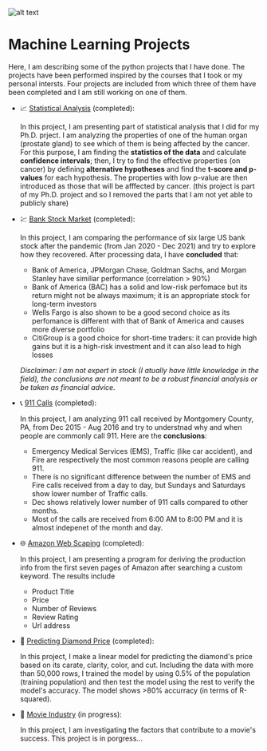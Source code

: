 ![alt text](PythonLogo.png)

# Machine Learning Projects
Here, I am describing some of the python projects that I have done. The projects have been performed inspired by the courses that I took or my personal intersts. 
Four projects are included from which three of them have been completed and I am still working on one of them. 

  * :chart_with_upwards_trend: [Statistical Analysis](https://github.com/HamedHeli/PythonProjects/blob/182e3699aef0d3d26b58c7990478ec9fb6c857d7/Statistical%20Analysis/Statistical%20Analysis.ipynb) (completed): 
      
      In this project, I am presenting part of statistical analysis that I did for my Ph.D. prject. I am analyzing the properties of one of the human organ (prostate gland) to see which of them is being affected by the cancer. For this purpose, I am finding the **statistics of the data** and calculate **confidence intervals**; then, I try to find the effective properties (on cancer) by defining **alternative hypotheses** and find the **t-score and p-values** for each hypothesis. The properties with low p-value are then introduced as those that will be afffected by cancer. (this project is part of my Ph.D. project and so I removed the parts that I am not yet able to publicly share)   
      

  * :chart: [Bank Stock Market](https://github.com/HamedHeli/PythonProjects/blob/016d47925324a5e1714614c3592f54bab88cb5ab/Bank%20Stock%20Market/Bank%20Stock%20After%20Covid%20.ipynb) (completed): 
      
      In this project, I am comparing the performance of six large US bank stock after the pandemic (from Jan 2020 - Dec 2021) and try to explore how they recovered. After processing data, I have **concluded** that:
 
    * Bank of America, JPMorgan Chase, Goldman Sachs, and Morgan Stanley have similiar performance (correlation > 90%) 
    * Bank of America (BAC) has a solid and low-risk perfomace but its return might not be always maximum; it is an appropriate stock for long-term investors
    * Wells Fargo is also shown to be a good second choice as its perfomance is different with that of Bank of America and causes more diverse portfolio
    * CitiGroup is a good choice for short-time traders: it can provide high gains but it is a high-risk investment and it can also lead to high losses

    *Disclaimer: I am not expert in stock (I atually have little knowledge in the field), the conclusions are not meant to be a robust financial analysis or be taken as financial advice.*
    
    
 * :telephone_receiver: [911 Calls](https://github.com/HamedHeli/PythonProjects/blob/016d47925324a5e1714614c3592f54bab88cb5ab/911%20Calls%20(Capstone%20Project)/911%20Calls%20(Capstone%20Project).ipynb) (completed): 
      
      In this project, I am analyzing 911 call received by Montgomery County, PA, from Dec 2015 - Aug 2016 and try to understnad why and when people are commonly call 911. Here are the **conclusions**:

    * Emergency Medical Services (EMS), Traffic (like car accident), and Fire are respectively the most common reasons people are calling 911. 
    * There is no significant difference between the number of EMS and Fire calls received from a day to day, but Sundays and Saturdays show lower number of Traffic calls.
    * Dec shows relatively lower number of 911 calls compared to other months. 
    * Most of the calls are received from 6:00 AM to 8:00 PM and it is almost indepenet of the month and day.

* :globe_with_meridians: [Amazon Web Scaping](https://github.com/HamedHeli/PythonProjects/blob/37792adc18700fac596ed54ea407afd143dd8ef5/Website%20Scraping/Amazon/Amazon%20Scraping.ipynb) (completed): 
    
    In this project, I am presenting a program for deriving the production info from the first seven pages of Amazon after searching a custom keyword. The results include 
    
    * Product Title
    * Price
    * Number of Reviews
    * Review Rating
    * Url address

* :large_blue_diamond: [Predicting Diamond Price](https://github.com/HamedHeli/PythonProjects/blob/46277ecc58503aac627bd7b8324f323173c4108d/Diamond/Diamond.ipynb) (completed): 
      
   In this project, I make a linear model for predicting the diamond's price based on its carate, clarity, color, and cut. Including the data with more than 50,000 rows, I trained the model by using 0.5% of the population (training population) and then test the model using the rest to verify the model's accuracy. The model shows >80% accurracy (in terms of R-squared).   


* :movie_camera: [Movie Industry](https://github.com/HamedHeli/PythonProjects/blob/a33ce30fafd909651f29d5ed2a271c7410014c4a/Factors%20of%20Earning%20in%20Movies%20(Correlation)/Factors%20of%20Earning%20in%20Movies.ipynb) (in progress): 
    
    In this project, I am investigating the factors that contribute to a movie's success. This project is in porgress...



